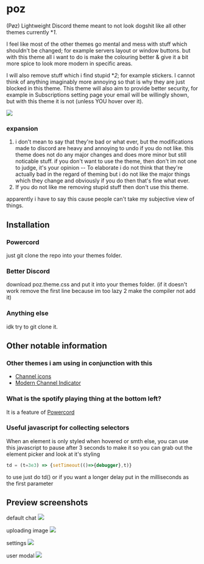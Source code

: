 # poz
(Pøz) Lightweight Discord theme meant to not look dogshit like all other themes currently **1*.

I feel like most of the other themes go mental and mess with stuff which shouldn't be changed; for example servers layout or window buttons. 
but with this theme all i want to do is make the colouring better & give it a bit more spice to look more modern in specific areas.

I will also remove stuff which i find stupid **2*; for example stickers. I cannot think of anything imaginably more annoying so that is why they are just blocked in this theme.
This theme will also aim to provide better security, for example in Subscriptions setting page your email will be willingly shown, but with this theme it is not (unless YOU hover over it).

![](https://i.imgur.com/I5jmU48.png)
### expansion
1. i don't mean to say that they're bad or what ever, but the modifications made to discord are heavy and annoying to undo if you do not like. this theme does not do any major changes and does more minor but still noticable stuff. if you don't want to use the theme, then don't im not one to judge, it's your opinion -- To elaborate i do not think that they're actually bad in the regard of theming but i do not like the major things which they change and obviously if you do then that's fine what ever.
2. If you do not like me removing stupid stuff then don't use this theme.

apparently i have to say this cause people can't take my subjective view of things.

## Installation
### Powercord
just git clone the repo into your themes folder.

### Better Discord
download poz.theme.css and put it into your themes folder. (if it doesn't work remove the first line because im too lazy 2 make the compiler not add it)

### Anything else
idk try to git clone it.

## Other notable information

### Other themes i am using in conjunction with this
 * [Channel icons](https://github.com/v-briese/Channel-Icons)
 * [Modern Channel Indicator](https://github.com/Discord-Theme-Addons/modern-channel-indicators)
### What is the spotify playing thing at the bottom left?
It is a feature of [Powercord](https://powercord.dev)

### Useful javascript for collecting selectors
When an element is only styled when hovered or smth else, you can use this javascript to pause after 3 seconds to make it so you can grab out the element picker and look at it's styling
```js
td = (t=3e3) => {setTimeout(()=>{debugger},t)}
```
to use just do td() or if you want a longer delay put in the milliseconds as the first parameter

## Preview screenshots
default chat
![](https://i.imgur.com/7XKwP9L.png)

uploading image
![](https://i.imgur.com/nluqPYp.png)

settings
![](https://i.imgur.com/ecuQjA6.png)

user modal
![](https://i.imgur.com/VdwQGt7.png)
